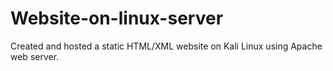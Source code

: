 # Website-on-linux-server
Created and hosted a static HTML/XML website on Kali Linux using Apache web server.
